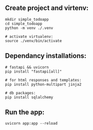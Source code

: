 ## Create project and virtenv:
```
mkdir simple_todoapp
cd simple_todoapp
python -m venv ./.venv

# activate virtualenv:
source ./venv/bin/activate
```

## Dependancy installations:
```
# fastapi && uvicorn
pip install "fastapi[all]"

# for html responses and templates:
pip install python-multipart jinja2

# db packages:
pip install sqlalchemy
```

## Run the app:
`uvicorn app:app --reload`
